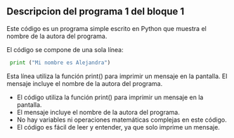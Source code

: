 ## Descripcion del programa 1 del bloque 1 
Este código es un programa simple escrito en Python que muestra el nombre de la autora del programa.



El código se compone de una sola línea:
``` python
 print ("Mi nombre es Alejandra")
```
Esta línea utiliza la función print() para imprimir un mensaje en la pantalla. 
El mensaje incluye el nombre de la autora del programa.



- El código utiliza la función print() para imprimir un mensaje en la pantalla.
- El mensaje incluye el nombre de la autora del programa.
- No hay variables ni operaciones matemáticas complejas en este código.
- El código es fácil de leer y entender, ya que solo imprime un mensaje.

